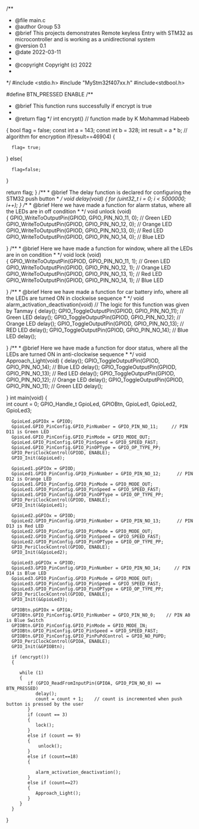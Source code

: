/**
 * @file main.c
 * @author Group 53
 * @brief This projects demonstrates Remote keyless Entry with STM32 as microcontroller and is working as a unidirectional system 
 * @version 0.1
 * @date 2022-03-11
 * 
 * @copyright Copyright (c) 2022
 * 
 */
#include <stdio.h>
#include "MyStm32f407xx.h"
#include<stdbool.h>


#define BTN_PRESSED ENABLE
/**
 * @brief This function runs successfully if encrypt is true
 * 
 * @return flag 
 */
int encrypt() // function made by K Mohammad Habeeb 

{ 
   bool flag = false;
   const int a = 143;
   const int b = 328;
   int result = a * b; // algorithm for encryption
   if(result==46904)
   {

      flag= true;
   }
   else{

      flag=false;
   }

   return flag;
}
   /**
    * @brief The delay function is declared for configuring the STM32 push button
    * 
    */
   void delay(void)
   {
      for (uint32_t i = 0; i < 5000000; i++);
   }
   /**
    * @brief Here we have made a function for alarm status, where all the LEDs are in off condition
    * 
    */
   void unlock (void)    
   {
      GPIO_WriteToOutputPin(GPIOD, GPIO_PIN_NO_11, 0); // Green LED
      GPIO_WriteToOutputPin(GPIOD, GPIO_PIN_NO_12, 0); // Orange LED
      GPIO_WriteToOutputPin(GPIOD, GPIO_PIN_NO_13, 0); // Red LED
      GPIO_WriteToOutputPin(GPIOD, GPIO_PIN_NO_14, 0); // Blue LED

   }
   /**
    * @brief Here we have made a function for window, where all the LEDs are in on condition
    * 
    */
   void lock (void)    
   {
      GPIO_WriteToOutputPin(GPIOD, GPIO_PIN_NO_11, 1);  // Green LED
      GPIO_WriteToOutputPin(GPIOD, GPIO_PIN_NO_12, 1);  // Orange LED
      GPIO_WriteToOutputPin(GPIOD, GPIO_PIN_NO_13, 1);  // Red LED
      GPIO_WriteToOutputPin(GPIOD, GPIO_PIN_NO_14, 1);   // Blue LED

   }
   /**
    * @brief Here we have made a function for car battery info, where all the LEDs are turned ON in clockwise sequence
    * 
    */
   void alarm_activation_deactivation(void) // The logic for this function was given by Tanmay 
   {
      delay();
      GPIO_ToggleOutputPin(GPIOD, GPIO_PIN_NO_11); // Green LED
      delay();
      GPIO_ToggleOutputPin(GPIOD, GPIO_PIN_NO_12); // Orange LED
      delay();
      GPIO_ToggleOutputPin(GPIOD, GPIO_PIN_NO_13);  // RED LED
      delay();
      GPIO_ToggleOutputPin(GPIOD, GPIO_PIN_NO_14);  // Blue LED
      delay();

   }
   /**
    * @brief Here we have made a function for door status, where all the LEDs are turned ON in anti-clockwise sequence
    * 
    */
   void Approach_Light(void) 
   {
      delay();
      GPIO_ToggleOutputPin(GPIOD, GPIO_PIN_NO_14); // Blue LED
      delay();
      GPIO_ToggleOutputPin(GPIOD, GPIO_PIN_NO_13); // Red LED
      delay();
      GPIO_ToggleOutputPin(GPIOD, GPIO_PIN_NO_12); // Orange LED
      delay();
      GPIO_ToggleOutputPin(GPIOD, GPIO_PIN_NO_11);  // Green LED
      delay();
      
   }
   int main(void)
   {   
      int count = 0;
      GPIO_Handle_t GpioLed, GPIOBtn, GpioLed1, GpioLed2, GpioLed3;

      GpioLed.pGPIOx = GPIOD;                                    
      GpioLed.GPIO_PinConfig.GPIO_PinNumber = GPIO_PIN_NO_11;     // PIN D11 is Green LED
      GpioLed.GPIO_PinConfig.GPIO_PinMode = GPIO_MODE_OUT;
      GpioLed.GPIO_PinConfig.GPIO_PinSpeed = GPIO_SPEED_FAST;
      GpioLed.GPIO_PinConfig.GPIO_PinOPType = GPIO_OP_TYPE_PP;
      GPIO_PeriClockControl(GPIOD, ENABLE);
      GPIO_Init(&GpioLed);

      GpioLed1.pGPIOx = GPIOD;
      GpioLed1.GPIO_PinConfig.GPIO_PinNumber = GPIO_PIN_NO_12;      // PIN D12 is Orange LED
      GpioLed1.GPIO_PinConfig.GPIO_PinMode = GPIO_MODE_OUT;
      GpioLed1.GPIO_PinConfig.GPIO_PinSpeed = GPIO_SPEED_FAST;
      GpioLed1.GPIO_PinConfig.GPIO_PinOPType = GPIO_OP_TYPE_PP;
      GPIO_PeriClockControl(GPIOD, ENABLE);
      GPIO_Init(&GpioLed1);

      GpioLed2.pGPIOx = GPIOD;
      GpioLed2.GPIO_PinConfig.GPIO_PinNumber = GPIO_PIN_NO_13;      // PIN D13 is Red LED
      GpioLed2.GPIO_PinConfig.GPIO_PinMode = GPIO_MODE_OUT;
      GpioLed2.GPIO_PinConfig.GPIO_PinSpeed = GPIO_SPEED_FAST;
      GpioLed2.GPIO_PinConfig.GPIO_PinOPType = GPIO_OP_TYPE_PP;
      GPIO_PeriClockControl(GPIOD, ENABLE);
      GPIO_Init(&GpioLed2);

      GpioLed3.pGPIOx = GPIOD;
      GpioLed3.GPIO_PinConfig.GPIO_PinNumber = GPIO_PIN_NO_14;     // PIN D14 is Blue LED
      GpioLed3.GPIO_PinConfig.GPIO_PinMode = GPIO_MODE_OUT;       
      GpioLed3.GPIO_PinConfig.GPIO_PinSpeed = GPIO_SPEED_FAST;
      GpioLed3.GPIO_PinConfig.GPIO_PinOPType = GPIO_OP_TYPE_PP;
      GPIO_PeriClockControl(GPIOD, ENABLE);
      GPIO_Init(&GpioLed3);

      GPIOBtn.pGPIOx = GPIOA;
      GPIOBtn.GPIO_PinConfig.GPIO_PinNumber = GPIO_PIN_NO_0;    // PIN A0 is Blue Switch
      GPIOBtn.GPIO_PinConfig.GPIO_PinMode = GPIO_MODE_IN;
      GPIOBtn.GPIO_PinConfig.GPIO_PinSpeed = GPIO_SPEED_FAST;
      GPIOBtn.GPIO_PinConfig.GPIO_PinPuPdControl = GPIO_NO_PUPD;
      GPIO_PeriClockControl(GPIOA, ENABLE);
      GPIO_Init(&GPIOBtn);
      
      if (encrypt())
      {

         while (1)
         {
            if (GPIO_ReadFromInputPin(GPIOA, GPIO_PIN_NO_0) == BTN_PRESSED)  
               delay();
               count = count + 1;    // count is incremented when push button is pressed by the user
            }
            if (count == 3)  
            {
               lock();
            }
            else if (count == 9)
            {
                unlock();
            }
            else if (count==18)
            {

               alarm_activation_deactivation();
            }
            else if (count==27)
            {
               Approach_Light();
            }
         }
      }
   }

